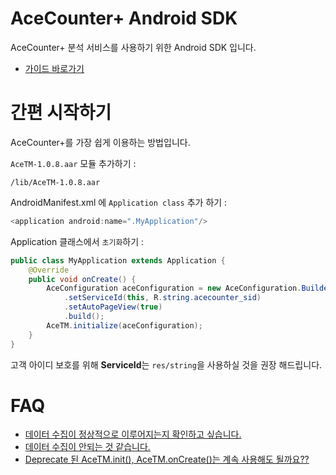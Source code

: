 # AceCounter+ Android SDK
AceCounter+ 분석 서비스를 사용하기 위한 Android SDK 입니다.
* [가이드 바로가기](https://github.com/shinsung/AceTM-Android-Demo/wiki)

# 간편 시작하기
AceCounter+를 가장 쉽게 이용하는 방법입니다.  

`AceTM-1.0.8.aar` 모듈 추가하기 :
```
/lib/AceTM-1.0.8.aar
```

AndroidManifest.xml 에 `Application class` 추가 하기 :
```java
<application android:name=".MyApplication"/>
```

Application 클래스에서 `초기화`하기 :
```java
public class MyApplication extends Application {
    @Override 
    public void onCreate() {
        AceConfiguration aceConfiguration = new AceConfiguration.Builder(this)
            .setServiceId(this, R.string.acecounter_sid)
            .setAutoPageView(true)
            .build();
        AceTM.initialize(aceConfiguration);
    }
}
```
고객 아이디 보호를 위해 **ServiceId**는 `res/string`을 사용하실 것을 권장 해드립니다.

# FAQ
* [데이터 수집이 정상적으로 이루어지는지 확인하고 싶습니다.](../../wiki/99.FAQ#q--%EB%8D%B0%EC%9D%B4%ED%84%B0-%EC%88%98%EC%A7%91%EC%9D%B4-%EC%A0%95%EC%83%81%EC%A0%81%EC%9C%BC%EB%A1%9C-%EC%9D%B4%EB%A3%A8%EC%96%B4%EC%A7%80%EB%8A%94%EC%A7%80-%ED%99%95%EC%9D%B8%ED%95%98%EA%B3%A0-%EC%8B%B6%EC%8A%B5%EB%8B%88%EB%8B%A4)
* [데이터 수집이 안되는 것 같습니다.](../../wiki/99.FAQ#q--%EB%8D%B0%EC%9D%B4%ED%84%B0-%EC%88%98%EC%A7%91%EC%9D%B4-%EC%95%88%EB%90%98%EB%8A%94-%EA%B2%83-%EA%B0%99%EC%8A%B5%EB%8B%88%EB%8B%A4)
* [Deprecate 된 AceTM.init(), AceTM.onCreate()는 계속 사용해도 될까요??](../../wiki/99.FAQ#q--deprecate-%EB%90%9C-acetminit-acetmoncreate%EB%8A%94-%EA%B3%84%EC%86%8D-%EC%82%AC%EC%9A%A9%ED%95%B4%EB%8F%84-%EB%90%A0%EA%B9%8C%EC%9A%94)